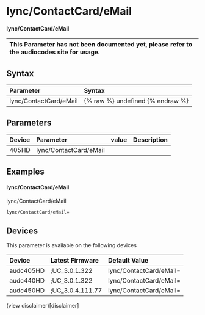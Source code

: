 ﻿---
description: lync/ContactCard/eMail
search: false
---

# lync/ContactCard/eMail

#### lync/ContactCard/eMail


| This Parameter has not been documented yet, please refer to the audiocodes site for usage.  |
| :--- |

## Syntax
| Parameter | Syntax |
| :--- | :--- |
|lync/ContactCard/eMail | {% raw %} undefined {% endraw %} |

## Parameters
|Device|Parameter|value|Description|
|:---|:---|:---|:---|
| 405HD | lync/ContactCard/eMail |  |  |

## Examples
#### lync/ContactCard/eMail

lync/ContactCard/eMail

```
lync/ContactCard/eMail=
```

## Devices
This parameter is available on the following devices

| Device | Latest Firmware | Default Value |
|:---|:---|:---|
| audc405HD | ;UC_3.0.1.322 | lync/ContactCard/eMail= 
| audc440HD | ;UC_3.0.1.322 | lync/ContactCard/eMail= 
| audc450HD | ;UC_3.0.4.111.77 | lync/ContactCard/eMail= 

(view disclaimer)[disclaimer]
